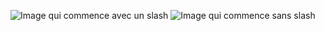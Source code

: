 ![Image qui commence avec un slash](/build/images/photos/contact.jpg)
![Image qui commence sans slash](build/images/photos/contact.jpg)
